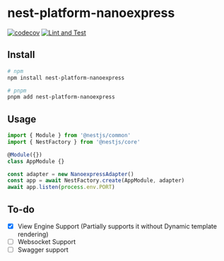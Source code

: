 # nest-platform-nanoexpress

[![codecov](https://codecov.io/gh/asomethings/nest-platform-nanoexpress/branch/main/graph/badge.svg?token=8IXYG2705Y)](https://codecov.io/gh/asomethings/nest-platform-nanoexpress)
[![Lint and Test](https://github.com/asomethings/nest-platform-nanoexpress/actions/workflows/lint_test.yml/badge.svg)](https://github.com/asomethings/nest-platform-nanoexpress/actions/workflows/lint_test.yml)

## Install


```bash
# npm
npm install nest-platform-nanoexpress

# pnpm
pnpm add nest-platform-nanoexpress
```

## Usage

```typescript
import { Module } from '@nestjs/common'
import { NestFactory } from '@nestjs/core'

@Module({})
class AppModule {}

const adapter = new NanoexpressAdapter()
const app = await NestFactory.create(AppModule, adapter)
await app.listen(process.env.PORT)
```

## To-do
- [x] View Engine Support (Partially supports it without Dynamic template rendering)
- [ ] Websocket Support
- [ ] Swagger support
